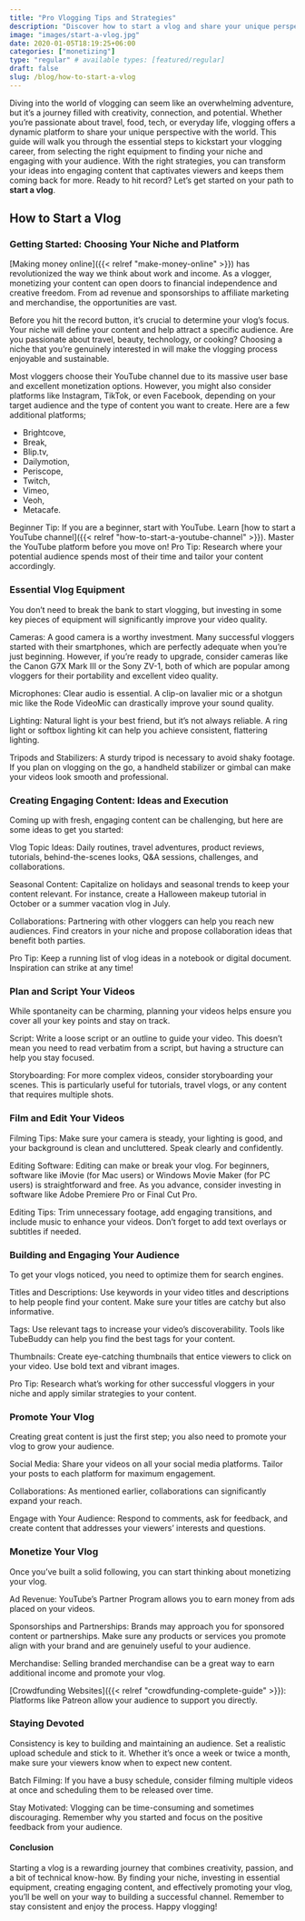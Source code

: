 ```yaml
---
title: "Pro Vlogging Tips and Strategies"
description: "Discover how to start a vlog and share your unique perspective with the world! Learn essential steps, tips, and strategies to begin your vlogging journey."
image: "images/start-a-vlog.jpg"
date: 2020-01-05T18:19:25+06:00
categories: ["monetizing"]
type: "regular" # available types: [featured/regular]
draft: false
slug: /blog/how-to-start-a-vlog
---
```


Diving into the world of vlogging can seem like an overwhelming adventure, but it’s a journey filled with creativity, connection, and potential. Whether you’re passionate about travel, food, tech, or everyday life, vlogging offers a dynamic platform to share your unique perspective with the world. This guide will walk you through the essential steps to kickstart your vlogging career, from selecting the right equipment to finding your niche and engaging with your audience. With the right strategies, you can transform your ideas into engaging content that captivates viewers and keeps them coming back for more. Ready to hit record? Let’s get started on your path to **start a vlog**.

## How to Start a Vlog

### Getting Started: Choosing Your Niche and Platform

[Making money online]({{< relref "make-money-online" >}}) has revolutionized the way we think about work and income. As a vlogger, monetizing your content can open doors to financial independence and creative freedom. From ad revenue and sponsorships to affiliate marketing and merchandise, the opportunities are vast.

Before you hit the record button, it’s crucial to determine your vlog’s focus. Your niche will define your content and help attract a specific audience. Are you passionate about travel, beauty, technology, or cooking? Choosing a niche that you’re genuinely interested in will make the vlogging process enjoyable and sustainable.

Most vloggers choose their YouTube channel due to its massive user base and excellent monetization options. However, you might also consider platforms like Instagram, TikTok, or even Facebook, depending on your target audience and the type of content you want to create. Here are a few additional platforms;

* Brightcove,
* Break,
* Blip.tv,
* Dailymotion,
* Periscope,
* Twitch,
* Vimeo,
* Veoh,
* Metacafe.

Beginner Tip: If you are a beginner, start with YouTube. Learn [how to start a YouTube channel]({{< relref "how-to-start-a-youtube-channel" >}}). Master the YouTube platform before you move on!
Pro Tip: Research where your potential audience spends most of their time and tailor your content accordingly.

### Essential Vlog Equipment

You don’t need to break the bank to start vlogging, but investing in some key pieces of equipment will significantly improve your video quality.

Cameras: A good camera is a worthy investment. Many successful vloggers started with their smartphones, which are perfectly adequate when you’re just beginning. However, if you’re ready to upgrade, consider cameras like the Canon G7X Mark III or the Sony ZV-1, both of which are popular among vloggers for their portability and excellent video quality.

Microphones: Clear audio is essential. A clip-on lavalier mic or a shotgun mic like the Rode VideoMic can drastically improve your sound quality.

Lighting: Natural light is your best friend, but it’s not always reliable. A ring light or softbox lighting kit can help you achieve consistent, flattering lighting.

Tripods and Stabilizers: A sturdy tripod is necessary to avoid shaky footage. If you plan on vlogging on the go, a handheld stabilizer or gimbal can make your videos look smooth and professional.

### Creating Engaging Content: Ideas and Execution

Coming up with fresh, engaging content can be challenging, but here are some ideas to get you started:

Vlog Topic Ideas: Daily routines, travel adventures, product reviews, tutorials, behind-the-scenes looks, Q&A sessions, challenges, and collaborations.

Seasonal Content: Capitalize on holidays and seasonal trends to keep your content relevant. For instance, create a Halloween makeup tutorial in October or a summer vacation vlog in July.

Collaborations: Partnering with other vloggers can help you reach new audiences. Find creators in your niche and propose collaboration ideas that benefit both parties.

Pro Tip: Keep a running list of vlog ideas in a notebook or digital document. Inspiration can strike at any time!

### Plan and Script Your Videos

While spontaneity can be charming, planning your videos helps ensure you cover all your key points and stay on track.

Script: Write a loose script or an outline to guide your video. This doesn’t mean you need to read verbatim from a script, but having a structure can help you stay focused.

Storyboarding: For more complex videos, consider storyboarding your scenes. This is particularly useful for tutorials, travel vlogs, or any content that requires multiple shots.

### Film and Edit Your Videos

Filming Tips: Make sure your camera is steady, your lighting is good, and your background is clean and uncluttered. Speak clearly and confidently.

Editing Software: Editing can make or break your vlog. For beginners, software like iMovie (for Mac users) or Windows Movie Maker (for PC users) is straightforward and free. As you advance, consider investing in software like Adobe Premiere Pro or Final Cut Pro.

Editing Tips: Trim unnecessary footage, add engaging transitions, and include music to enhance your videos. Don’t forget to add text overlays or subtitles if needed.

### Building and Engaging Your Audience

To get your vlogs noticed, you need to optimize them for search engines.

Titles and Descriptions: Use keywords in your video titles and descriptions to help people find your content. Make sure your titles are catchy but also informative.

Tags: Use relevant tags to increase your video’s discoverability. Tools like TubeBuddy can help you find the best tags for your content.

Thumbnails: Create eye-catching thumbnails that entice viewers to click on your video. Use bold text and vibrant images.

Pro Tip: Research what’s working for other successful vloggers in your niche and apply similar strategies to your content.

### Promote Your Vlog

Creating great content is just the first step; you also need to promote your vlog to grow your audience.

Social Media: Share your videos on all your social media platforms. Tailor your posts to each platform for maximum engagement.

Collaborations: As mentioned earlier, collaborations can significantly expand your reach.

Engage with Your Audience: Respond to comments, ask for feedback, and create content that addresses your viewers’ interests and questions.

### Monetize Your Vlog

Once you’ve built a solid following, you can start thinking about monetizing your vlog.

Ad Revenue: YouTube’s Partner Program allows you to earn money from ads placed on your videos.

Sponsorships and Partnerships: Brands may approach you for sponsored content or partnerships. Make sure any products or services you promote align with your brand and are genuinely useful to your audience.

Merchandise: Selling branded merchandise can be a great way to earn additional income and promote your vlog.

[Crowdfunding Websites]({{< relref "crowdfunding-complete-guide" >}}): Platforms like Patreon allow your audience to support you directly.

### Staying Devoted

Consistency is key to building and maintaining an audience. Set a realistic upload schedule and stick to it. Whether it’s once a week or twice a month, make sure your viewers know when to expect new content.

Batch Filming: If you have a busy schedule, consider filming multiple videos at once and scheduling them to be released over time.

Stay Motivated: Vlogging can be time-consuming and sometimes discouraging. Remember why you started and focus on the positive feedback from your audience.

#### Conclusion

Starting a vlog is a rewarding journey that combines creativity, passion, and a bit of technical know-how. By finding your niche, investing in essential equipment, creating engaging content, and effectively promoting your vlog, you’ll be well on your way to building a successful channel. Remember to stay consistent and enjoy the process. Happy vlogging!
